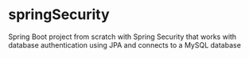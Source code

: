 # springSecurity
Spring Boot project from scratch with Spring Security that works with database authentication using JPA and connects to a MySQL database
